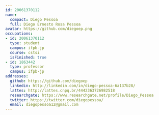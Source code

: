 ```yaml
---
id: 20061370112
name:
  compact: Diego Pessoa
  full: Diego Ernesto Rosa Pessoa
avatar: https://github.com/diegoep.png
occupations:
- id: 20061370112
  type: student
  campus: ifpb-jp
  course: cstsi
  isFinished: true
- id: 1863442
  type: professor
  campus: ifpb-jp
addresses:
  github: https://github.com/diegoep
  linkedin: http://linkedin.com/in/diego-pessoa-6a137b28/
  lattes: http://lattes.cnpq.br/4442363726982518
  researchgate: https://www.researchgate.net/profile/Diego_Pessoa
  twitter: https://twitter.com/diegopessoa/
  email: diegopessoa12@gmail.com
---
```

